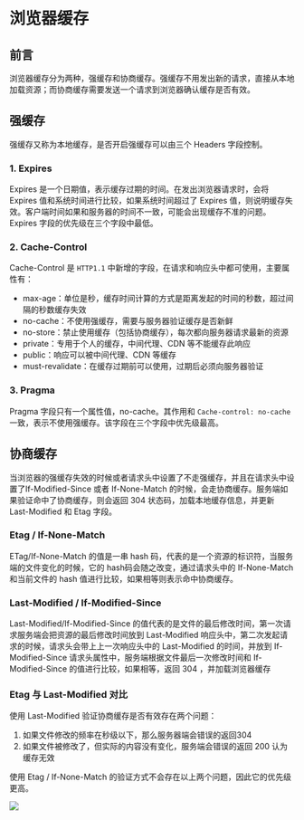 # 浏览器缓存

## 前言

浏览器缓存分为两种，强缓存和协商缓存。强缓存不用发出新的请求，直接从本地加载资源；而协商缓存需要发送一个请求到浏览器确认缓存是否有效。



## 强缓存

强缓存又称为本地缓存，是否开启强缓存可以由三个 Headers 字段控制。

### 1. Expires

Expires 是一个日期值，表示缓存过期的时间。在发出浏览器请求时，会将 Expires 值和系统时间进行比较，如果系统时间超过了 Expires 值，则说明缓存失效。客户端时间如果和服务器的时间不一致，可能会出现缓存不准的问题。Expires 字段的优先级在三个字段中最低。

### 2. Cache-Control

Cache-Control 是 `HTTP1.1` 中新增的字段，在请求和响应头中都可使用，主要属性有：

* max-age：单位是秒，缓存时间计算的方式是距离发起的时间的秒数，超过间隔的秒数缓存失效
* no-cache：不使用强缓存，需要与服务器验证缓存是否新鲜
* no-store：禁止使用缓存（包括协商缓存），每次都向服务器请求最新的资源
* private：专用于个人的缓存，中间代理、CDN 等不能缓存此响应
* public：响应可以被中间代理、CDN 等缓存
* must-revalidate：在缓存过期前可以使用，过期后必须向服务器验证

### 3. Pragma

Pragma 字段只有一个属性值，no-cache。其作用和 `Cache-control: no-cache` 一致，表示不使用强缓存。该字段在三个字段中优先级最高。



## 协商缓存

当浏览器的强缓存失效的时候或者请求头中设置了不走强缓存，并且在请求头中设置了If-Modified-Since 或者 If-None-Match 的时候，会走协商缓存。服务端如果验证命中了协商缓存，则会返回 304 状态码，加载本地缓存信息，并更新 Last-Modified 和 Etag 字段。

### Etag / If-None-Match

ETag/If-None-Match 的值是一串 hash 码，代表的是一个资源的标识符，当服务端的文件变化的时候，它的 hash码会随之改变，通过请求头中的 If-None-Match 和当前文件的 hash 值进行比较，如果相等则表示命中协商缓存。

### Last-Modified / If-Modified-Since

Last-Modified/If-Modified-Since 的值代表的是文件的最后修改时间，第一次请求服务端会把资源的最后修改时间放到 Last-Modified 响应头中，第二次发起请求的时候，请求头会带上上一次响应头中的 Last-Modified 的时间，并放到 If-Modified-Since 请求头属性中，服务端根据文件最后一次修改时间和 If-Modified-Since 的值进行比较，如果相等，返回 304 ，并加载浏览器缓存

### Etag 与 Last-Modified 对比

使用 Last-Modified 验证协商缓存是否有效存在两个问题：

1.  如果文件修改的频率在秒级以下，那么服务器端会错误的返回304
2. 如果文件被修改了，但实际的内容没有变化，服务端会错误的返回 200 认为缓存无效

使用 Etag / If-None-Match 的验证方式不会存在以上两个问题，因此它的优先级更高。



![](/images/浏览器缓存.gif)